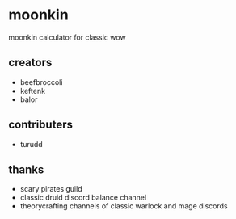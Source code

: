 # moonkin

moonkin calculator for classic wow

## creators

  - beefbroccoli
  - keftenk
  - balor

## contributers

 - turudd

## thanks 

 - scary pirates guild
 - classic druid discord balance channel
 - theorycrafting channels of classic warlock and mage discords
